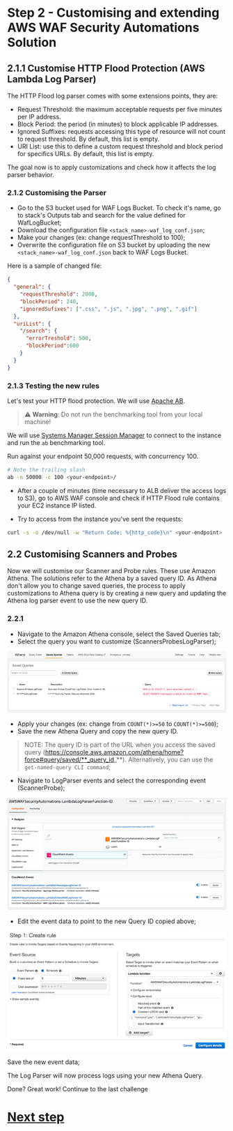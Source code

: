 # Step 2 - Customising and extending AWS WAF Security Automations Solution


## 2.1.1 Customise HTTP Flood Protection (AWS Lambda Log Parser)

The HTTP Flood log parser comes with some extensions points, they are:

* Request Threshold: the maximum acceptable requests per five minutes per IP address.
* Block Period: the period (in minutes) to block applicable IP addresses.
* Ignored Suffixes: requests accessing this type of resource will not count to request threshold. By default, this list is empty.
* URI List: use this to define a custom request threshold and block period for specifics URLs. By default, this list is empty.

The goal now is to apply customizations and check how it affects the log parser behavior. 


### 2.1.2 Customising the Parser

* Go to the S3 bucket used for WAF Logs Bucket. To check it's name, go to stack's Outputs tab and search for the value defined for WafLogBucket;
* Download the configuration file `<stack_name>-waf_log_conf.json`;
* Make your changes (ex: change requestThreshold to 100);
* Overwrite the configuration file on S3 bucket by uploading the new `<stack_name>-waf_log_conf.json` back to WAF Logs Bucket.

Here is a sample of changed file:

```json
{
  "general": {
    "requestThreshold": 2000,
    "blockPeriod": 240,
    "ignoredSufixes": [".css", ".js", ".jpg", ".png", ".gif"]
  },
  "uriList": {
    "/search": {
      "errorTreshold": 500,
      "blockPeriod":600
    }
  }
}
```

### 2.1.3 Testing the new rules
Let's test your HTTP flood protection. We will use [Apache AB](https://httpd.apache.org/docs/2.4/programs/ab.html).

> ⚠️ **Warning**: Do not run the benchmarking tool from your local machine!

We will use [Systems Manager Session Manager](https://console.aws.amazon.com/systems-manager/session-manager/start-session) to connect to the instance and run the `ab` benchmarking tool.

Run against your endpoint 50,000 requests, with concurrency 100.
```bash
# Note the trailing slash
ab -n 50000 -c 100 <your-endpoint>/
```

* After a couple of minutes (time necessary to ALB deliver the access logs to S3), go to AWS WAF console and check if HTTP Flood rule contains your EC2 instance IP listed.

* Try to access <your-endpoint> from the instance you've sent the requests:
```bash
curl -s -o /dev/null -w "Return Code: %{http_code}\n" <your-endpoint>
```

## 2.2 Customising Scanners and Probes



Now we will customise our Scanner and Probe rules. These use Amazon Athena.
The solutions refer to the Athena by a saved query ID. As Athena don't allow you to change saved queries, the process to apply customizations to Athena query is by creating a new query and updating the Athena log parser event to use the new query ID.

### 2.2.1
* Navigate to the Amazon Athena console, select the Saved Queries tab;
* Select the query you want to customize (ScannersProbesLogParser);

![athena-saved-queries](2-01-athena-saved-queries.png)

* Apply your changes (ex: change from `COUNT(*)>=50` to `COUNT(*)>=500`);
* Save the new Athena Query and copy the new query ID.


> NOTE: The query ID is part of the URL when you access the saved query (https://console.aws.amazon.com/athena/home?force#query/saved/**_query_id_**). Alternatively, you can use the `get-named-query CLI command`;


* Navigate to LogParser events and select the corresponding event (ScannerProbe);

![log-parser](2-02-log-parser-cw-event.png)

* Edit the event data to point to the new Query ID copied above;

![cw-event-rule](2-03-cw-event-output.png)

Save the new event data;

The Log Parser will now process logs using your new Athena Query.

Done? Great work! Continue to the last challenge
# [Next step](step-3.md)
